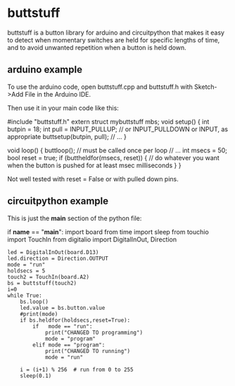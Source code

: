 # buttstuff
buttstuff is a button library for arduino and circuitpython that makes it easy to detect when momentary switches are held for specific lengths of time, and to avoid unwanted repetition when a button is held down.

## arduino example

To use the arduino code, open buttstuff.cpp and buttstuff.h with Sketch->Add File in the Arduino IDE. 

Then use it in your main code like this:

#include "buttstuff.h"
extern struct mybuttstuff mbs;
void setup() {
	int butpin = 18;
	int pull = INPUT_PULLUP; // or INPUT_PULLDOWN or INPUT, as appropriate
	buttsetup(butpin, pull);
	// ...
}

void loop() {
	buttloop(); // must be called once per loop
	// ...
	int msecs = 50;
	bool reset = true;
	if (buttheldfor(msecs, reset)) {
		// do whatever you want when the button is pushed for at least msec milliseconds
	}
}

Not well tested with reset = False or with pulled down pins.


## circuitpython example
This is just the __main__ section of the python file:


if __name__ == "__main__":
	import board
	from time import sleep
	from touchio import TouchIn
	from digitalio import DigitalInOut, Direction

	led = DigitalInOut(board.D13)
	led.direction = Direction.OUTPUT
	mode = "run"
	holdsecs = 5
	touch2 = TouchIn(board.A2)
	bs = buttstuff(touch2)
	i=0
	while True:
		bs.loop()
		led.value = bs.button.value
		#print(mode)
		if bs.heldfor(holdsecs,reset=True):
			if   mode == "run":
				print("CHANGED TO programming")
				mode = "program"
			elif mode == "program":
				print("CHANGED TO running")
				mode = "run"

		i = (i+1) % 256  # run from 0 to 255
		sleep(0.1)
